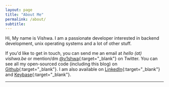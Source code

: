 ```yaml
---
layout: page
title: "About Me"
permalink: /about/
subtitle: 
---
```

Hi, My name is Vishwa. I am a passionate developer interested in backend development, unix operating systems and a lot of other stuff.

If you'd like to get in touch, you can send me an email at _hello (at) vishwa.be_ or mention/dm [@v1shwa](https://twitter.com/v1shwa){:target="_blank"} on Twitter. You can see all my open-sourced code (including this blog) on [Github](https://github.com/v1shwa){:target="_blank"}. I am also available on [LinkedIn](https://www.linkedin.com/in/vishwadatta/){:target="_blank"} and [Keybase](https://keybase.io/v1shwa){:target="_blank"}.

---
<!-- 
This site is built with Jekyll, hosted on Github pages and is based on sparrow theme by [Lingyi Hu](https://theconfused.me){:target="_blank"}. -->

